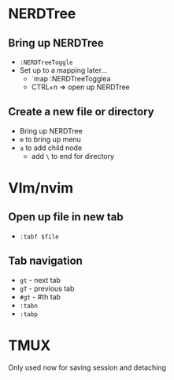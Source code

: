 # NERDTree
## Bring up NERDTree
* `:NERDTreeToggle`
* Set up to a mapping later...
  * `map <C-n> :NERDTreeToggle<CR>a
  * CTRL+n => open up NERDTree
## Create a new file or directory
* Bring up NERDTree
* `m` to bring up menu
* `a` to add child node
  * add `\` to end for directory

# VIm/nvim
## Open up file in new tab
* `:tabf $file`
## Tab navigation
* `gt` - next tab
* `gT` - previous tab
* `#gt` - #th tab
* `:tabn`
* `:tabp`


# TMUX
Only used now for saving session and detaching
